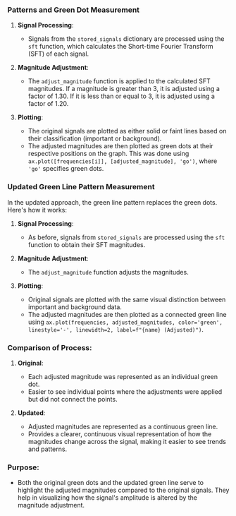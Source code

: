 ### Patterns and Green Dot Measurement

1. **Signal Processing**:
   - Signals from the `stored_signals` dictionary are processed using the `sft` function, which calculates the Short-time Fourier Transform (SFT) of each signal.

2. **Magnitude Adjustment**:
   - The `adjust_magnitude` function is applied to the calculated SFT magnitudes. If a magnitude is greater than 3, it is adjusted using a factor of 1.30. If it is less than or equal to 3, it is adjusted using a factor of 1.20.

3. **Plotting**:
   - The original signals are plotted as either solid or faint lines based on their classification (important or background).
   - The adjusted magnitudes are then plotted as green dots at their respective positions on the graph. This was done using `ax.plot([frequencies[i]], [adjusted_magnitude], 'go')`, where `'go'` specifies green dots.

### Updated Green Line Pattern Measurement

In the updated approach, the green line pattern replaces the green dots. Here's how it works:

1. **Signal Processing**:
   - As before, signals from `stored_signals` are processed using the `sft` function to obtain their SFT magnitudes.

2. **Magnitude Adjustment**:
   - The `adjust_magnitude` function adjusts the magnitudes.

3. **Plotting**:
   - Original signals are plotted with the same visual distinction between important and background data.
   - The adjusted magnitudes are then plotted as a connected green line using `ax.plot(frequencies, adjusted_magnitudes, color='green', linestyle='-', linewidth=2, label=f"{name} (Adjusted)")`.

### Comparison of Process:
1. **Original**:
   - Each adjusted magnitude was represented as an individual green dot.
   - Easier to see individual points where the adjustments were applied but did not connect the points.

2. **Updated**:
   - Adjusted magnitudes are represented as a continuous green line.
   - Provides a clearer, continuous visual representation of how the magnitudes change across the signal, making it easier to see trends and patterns.

### Purpose:
- Both the original green dots and the updated green line serve to highlight the adjusted magnitudes compared to the original signals. They help in visualizing how the signal's amplitude is altered by the magnitude adjustment.
